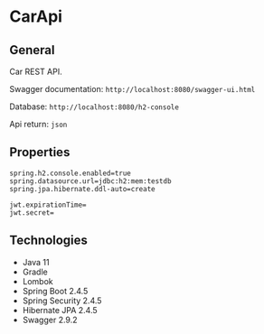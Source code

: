 # CarApi
## General
Car REST API. 

Swagger documentation: `http://localhost:8080/swagger-ui.html` 

Database: `http://localhost:8080/h2-console` 

Api return: `json`

## Properties
```
spring.h2.console.enabled=true
spring.datasource.url=jdbc:h2:mem:testdb
spring.jpa.hibernate.ddl-auto=create

jwt.expirationTime=
jwt.secret=
```

## Technologies
<ul>
  <li>Java 11</li>
  <li>Gradle</li>
  <li>Lombok</li>
  <li>Spring Boot 2.4.5</li>
  <li>Spring Security 2.4.5</li>
  <li>Hibernate JPA 2.4.5</li>
  <li>Swagger 2.9.2</li>
</ul>
